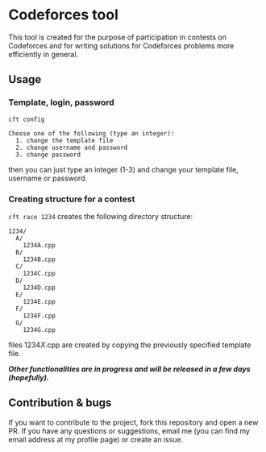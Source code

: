 # Codeforces tool

This tool is created for the purpose of participation in contests on Codeforces and for writing solutions for Codeforces problems more efficiently in general.

## Usage

### Template, login, password

`cft config`

```
Choose one of the following (type an integer):
  1. change the template file
  2. change username and password
  3. change password
 ```
then you can just type an integer (1-3) and change your template file, username or password.

### Creating structure for a contest

`cft race 1234` creates the following directory structure:

```
1234/
  A/
    1234A.cpp
  B/
    1234B.cpp
  C/
    1234C.cpp
  D/
    1234D.cpp
  E/
    1234E.cpp
  F/
    1234F.cpp
  G/
    1234G.cpp
```

files 1234*X*.cpp are created by copying the previously specified template file.


_**Other functionalities are in progress and will be released in a few days (hopefully).**_

## Contribution & bugs

If you want to contribute to the project, fork this repository and open a new PR. If you have any questions or suggestions, email me (you can find my email address at my profile page) or create an issue.
